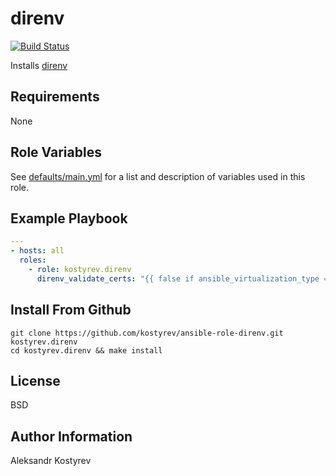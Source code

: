 # direnv

[![Build Status](https://travis-ci.org/kostyrev/ansible-role-direnv.svg?branch=master)](https://travis-ci.org/kostyrev/ansible-role-direnv)

Installs [direnv](https://github.com/direnv/direnv)

Requirements
------------

None

Role Variables
--------------

See [defaults/main.yml](defaults/main.yml) for a list and description of
variables used in this role.

Example Playbook
----------------

```yaml
---
- hosts: all
  roles:
    - role: kostyrev.direnv
      direnv_validate_certs: "{{ false if ansible_virtualization_type == 'docker' else true }}"
```

Install From Github
-------------------

```
git clone https://github.com/kostyrev/ansible-role-direnv.git kostyrev.direnv
cd kostyrev.direnv && make install
```

License
-------

BSD

Author Information
------------------

Aleksandr Kostyrev
